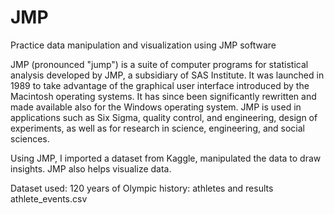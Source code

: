 # JMP
Practice data manipulation and visualization using JMP software

JMP (pronounced "jump") is a suite of computer programs for statistical analysis developed by JMP, a subsidiary of SAS Institute. 
It was launched in 1989 to take advantage of the graphical user interface introduced by the Macintosh operating systems.
It has since been significantly rewritten and made available also for the Windows operating system.
JMP is used in applications such as Six Sigma, quality control, and engineering, design of experiments, 
as well as for research in science, engineering, and social sciences.

Using JMP, I imported a dataset from Kaggle, manipulated the data to draw insights. JMP also helps visualize data.

Dataset used:
120 years of Olympic history: athletes and results
athlete_events.csv
